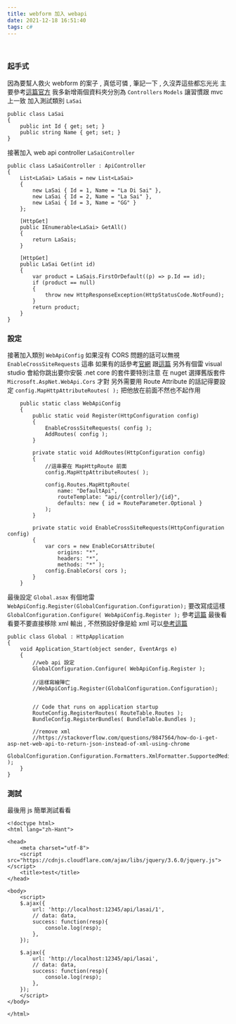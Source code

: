 ```yaml
---
title: webform 加入 webapi
date: 2021-12-18 16:51:40
tags: c#
---
```

&nbsp;
<!-- more -->

### 起手式
因為要幫人救火 webform 的案子 , 真低可憐 , 筆記一下 , 久沒弄這些都忘光光
主要參考[這篇官方](https://docs.microsoft.com/zh-tw/aspnet/web-api/overview/getting-started-with-aspnet-web-api/using-web-api-with-aspnet-web-forms)
我多新增兩個資料夾分別為 `Controllers` `Models` 讓習慣跟 mvc 上一致
加入測試類別
`LaSai`
```
public class LaSai
{
	public int Id { get; set; }
	public string Name { get; set; }
}
```

接著加入 web api controller `LaSaiController`
```
public class LaSaiController : ApiController
{
	List<LaSai> LaSais = new List<LaSai>
	{
		new LaSai { Id = 1, Name = "La Di Sai" },
		new LaSai { Id = 2, Name = "La Sai" },
		new LaSai { Id = 3, Name = "GG" }
	};

	[HttpGet]
	public IEnumerable<LaSai> GetAll()
	{
		return LaSais;
	}

	[HttpGet]
	public LaSai Get(int id)
	{
		var product = LaSais.FirstOrDefault((p) => p.Id == id);
		if (product == null)
		{
			throw new HttpResponseException(HttpStatusCode.NotFound);
		}
		return product;
	}
}
```

### 設定
接著加入類別 `WebApiConfig` 如果沒有 CORS 問題的話可以無視 `EnableCrossSiteRequests` 這串
如果有的話參考[官網](https://docs.microsoft.com/zh-tw/aspnet/web-api/overview/security/enabling-cross-origin-requests-in-web-api) 跟[這篇](https://stackoverflow.com/questions/29024313/asp-net-webapi2-enable-cors-not-working-with-aspnet-webapi-cors-5-2-3)
另外有個雷 visual studio 會給你跳出要你安裝 .net core 的套件要特別注意
在 nuget 選擇舊版套件 `Microsoft.AspNet.WebApi.Cors` 才對
另外需要用 Route Attribute 的話記得要設定 `config.MapHttpAttributeRoutes( );` 把他放在前面不然也不起作用
```
    public static class WebApiConfig
    {
        public static void Register(HttpConfiguration config)
        {
            EnableCrossSiteRequests( config );
            AddRoutes( config );
        }

        private static void AddRoutes(HttpConfiguration config)
        {
            //這串要在 MapHttpRoute 前面
            config.MapHttpAttributeRoutes( );

            config.Routes.MapHttpRoute(
                name: "DefaultApi",
                routeTemplate: "api/{controller}/{id}",
                defaults: new { id = RouteParameter.Optional }
            );
        }

        private static void EnableCrossSiteRequests(HttpConfiguration config)
        {
            var cors = new EnableCorsAttribute(
                origins: "*",
                headers: "*",
                methods: "*" );
            config.EnableCors( cors );
        }
    }

```

最後設定 `Global.asax`
有個地雷 `WebApiConfig.Register(GlobalConfiguration.Configuration);`
要改寫成這樣 `GlobalConfiguration.Configure( WebApiConfig.Register );` 參考[這篇](https://stackoverflow.com/questions/19969228/ensure-that-httpconfiguration-ensureinitialized)
最後看看要不要直接移除 xml 輸出 , 不然預設好像是給 xml 可以[參考這篇](https://stackoverflow.com/questions/9847564/how-do-i-get-asp-net-web-api-to-return-json-instead-of-xml-using-chrome)
```
public class Global : HttpApplication
{
	void Application_Start(object sender, EventArgs e)
	{
		//web api 設定
		GlobalConfiguration.Configure( WebApiConfig.Register );

		//這樣寫繪陣亡
		//WebApiConfig.Register(GlobalConfiguration.Configuration);


		// Code that runs on application startup
		RouteConfig.RegisterRoutes( RouteTable.Routes );
		BundleConfig.RegisterBundles( BundleTable.Bundles );

		//remove xml
		//https://stackoverflow.com/questions/9847564/how-do-i-get-asp-net-web-api-to-return-json-instead-of-xml-using-chrome
		GlobalConfiguration.Configuration.Formatters.XmlFormatter.SupportedMediaTypes.Clear( );
	}
}
```

### 測試
最後用 js 簡單測試看看
```
<!doctype html>
<html lang="zh-Hant">

<head>
    <meta charset="utf-8">
    <script src="https://cdnjs.cloudflare.com/ajax/libs/jquery/3.6.0/jquery.js"></script>
    <title>test</title>
</head>

<body>
    <script>
    $.ajax({
        url: 'http://localhost:12345/api/lasai/1',
        // data: data,
        success: function(resp){
            console.log(resp);
        },
    });

    $.ajax({
        url: 'http://localhost:12345/api/lasai',
        // data: data,
        success: function(resp){
            console.log(resp);
        },
    });
    </script>
</body>

</html>
```

